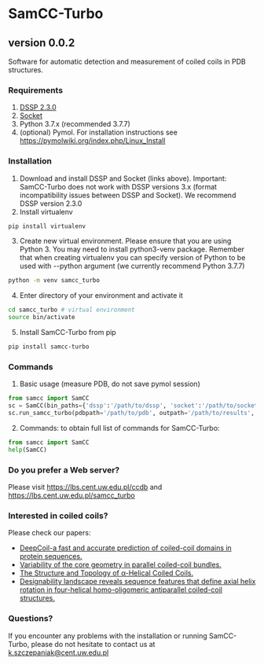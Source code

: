 # SamCC-Turbo
## version 0.0.2

Software for automatic detection and measurement of coiled coils in PDB structures.

### Requirements
1. [DSSP 2.3.0](https://github.com/cmbi/dssp/releases)
2. [Socket](http://coiledcoils.chm.bris.ac.uk/socket/)
3. Python 3.7.x (recommended 3.7.7)
4. (optional) Pymol. For installation instructions see <https://pymolwiki.org/index.php/Linux_Install>

### Installation
1. Download and install DSSP and Socket (links above). Important: SamCC-Turbo does not work with DSSP versions 3.x (format incompatibility issues between DSSP and Socket). We recommend DSSP version 2.3.0
2. Install virtualenv
```bash
pip install virtualenv
```
3. Create new virtual environment. Please ensure that you are using Python 3. You may need to install python3-venv package. Remember that when creating virtualenv you can specify version of Python to be used with --python argument (we currently recommend Python 3.7.7)
```bash
python -m venv samcc_turbo
```
4. Enter directory of your environment and activate it
```bash
cd samcc_turbo # virtual environment
source bin/activate
```
5. Install SamCC-Turbo from pip
```bash
pip install samcc-turbo
```

### Commands
1. Basic usage (measure PDB, do not save pymol session)
```python
from samcc import SamCC
sc = SamCC(bin_paths={'dssp':'/path/to/dssp', 'socket':'/path/to/socket'})
sc.run_samcc_turbo(pdbpath='/path/to/pdb', outpath='/path/to/results',  save_pse=False) # to save pymol session change save_pse to True
```

2. Commands: to obtain full list of commands for SamCC-Turbo:
```python
from samcc import SamCC
help(SamCC)
```

### Do you prefer a Web server?
Please visit <https://lbs.cent.uw.edu.pl/ccdb> and <https://lbs.cent.uw.edu.pl/samcc_turbo>

### Interested in coiled coils?
Please check our papers:
* [DeepCoil-a fast and accurate prediction of coiled-coil domains in protein sequences.](https://www.ncbi.nlm.nih.gov/pubmed/30601942)
* [Variability of the core geometry in parallel coiled-coil bundles.](https://www.ncbi.nlm.nih.gov/pubmed/30042011)
* [The Structure and Topology of α-Helical Coiled Coils.](https://www.ncbi.nlm.nih.gov/pubmed/28101860)
* [Designability landscape reveals sequence features that define axial helix rotation in four-helical homo-oligomeric antiparallel coiled-coil structures.](https://www.ncbi.nlm.nih.gov/pubmed/25278129)

### Questions?
If you encounter any problems with the installation or running SamCC-Turbo, please do not hesitate to contact us at <k.szczepaniak@cent.uw.edu.pl>
